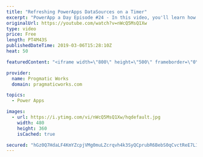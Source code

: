 ```yaml
---
title: "Refreshing PowerApps DataSources on a Timer"
excerpt: "PowerApp a Day Episode #24 - In this video, you'll learn how to refresh datasources in PowerApps on a periodic timer. This allows you to create a TV application that shows current people checked in for example.    Pragmatic Works Training : https://pragmaticworks.com/training/on-demand-training  Delegatable"
originalUrl: https://youtube.com/watch?v=nWcQ5MsQ1Xw
type: video
price: Free
length: PT4M43S
publishedDateTime: 2019-03-06T15:28:10Z
heat: 50

featuredContent: "<iframe width=\"800\" height=\"500\" frameborder=\"0\" src=\"https://www.youtube.com/embed/nWcQ5MsQ1Xw\" allow=\"accelerometer; autoplay; encrypted-media; gyroscope; picture-in-picture\" allowfullscreen></iframe>"

provider:
  name: Progmatic Works
  domain: pragmaticworks.com

topics:
  - Power Apps

images:
  - url: https://i.ytimg.com/vi/nWcQ5MsQ1Xw/hqdefault.jpg
    width: 480
    height: 360
    isCached: true

secured: "hGz0Q7HdaLF4KmYZcpjVMg0muLZcrqvh4k3SyQCprubR6BebS0qCvctReE7L1A4yr/uXtso7EXgLMIXT5FBBbks/RV05OimQNZOckoiBBFWhoYAez7Z6TmN8MvWacptZecfJfpERxVzP9YiWj/cNOXaA8bfHGrkp1EpZN9lo+yFB0t7LlyBLCzslr2MVv+lyBx9O7vtEd/jxzjN1UERjcJFkSQA+irl81C/7Ey9DXUYH/GWYk7ET9CN7cmR5Vydwt00J7rOrDSxWWTvWtWRVSh8Ve5p6DFvQhznAbQN7aYFLttm9ZEX+XqBOOJy3Ac1K9FuQrBg3mdZNyuJocudnagVAvJB9h9G4gPsmNYviIjIpMm46jkBCPXhkF0o+AmDSA4qIwFjuhrfewlssy8r63HdgctrxJVi9n71wIVTFGRg=;d1ci750zqwE8rUGs5OS7iw=="
---
```


